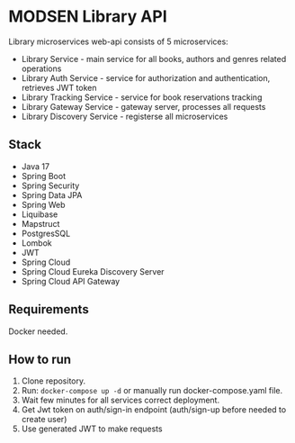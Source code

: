 # MODSEN Library  API 

 Library microservices web-api consists of 5 microservices:

- Library Service - main service for all books, authors and genres related operations
- Library Auth Service - service for authorization and authentication, retrieves JWT token
- Library Tracking Service - service for book reservations tracking
- Library Gateway Service -  gateway server, processes all requests
- Library Discovery Service - registerse all microservices

## Stack

- Java 17
- Spring Boot
- Spring Security
- Spring Data JPA
- Spring Web
- Liquibase
- Mapstruct
- PostgresSQL
- Lombok
- JWT
- Spring Cloud
- Spring Cloud Eureka Discovery Server
- Spring Cloud API Gateway

## Requirements

Docker needed.

## How to run

1. Clone repository.
2. Run:
   ```docker-compose up -d```
   or manually run docker-compose.yaml file.
3. Wait few minutes for all services correct deployment.
4. Get Jwt token on auth/sign-in endpoint (auth/sign-up before needed to create user)
5. Use generated JWT to make requests
